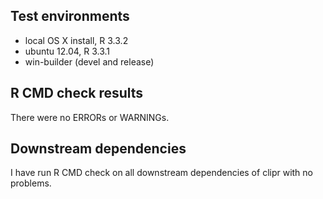 ## Test environments
* local OS X install, R 3.3.2
* ubuntu 12.04, R 3.3.1
* win-builder (devel and release)

## R CMD check results
There were no ERRORs or WARNINGs.

## Downstream dependencies

I have run R CMD check on all downstream dependencies of clipr with no problems.
